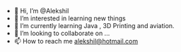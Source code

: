 - 👋 Hi, I’m @Alekshil
- 👀 I’m interested in learning new things
- 🌱 I’m currently learning Java , 3D Printing and aviation.
- 💞️ I’m looking to collaborate on ... 
- 📫 How to reach me alekshil@hotmail.com

<!---
Alekshil/Alekshil is a ✨ special ✨ repository because its `README.md` (this file) appears on your GitHub profile.
You can click the Preview link to take a look at your changes.
--->
